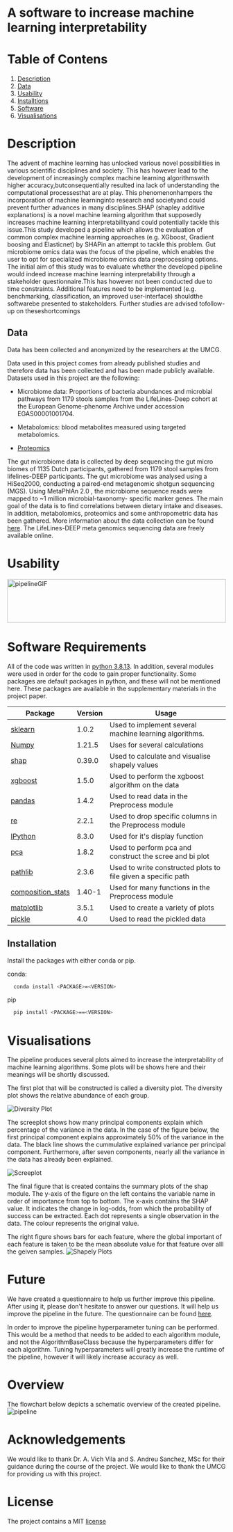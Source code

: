 # A software to increase machine learning interpretability

# Table of Contens
1. [Description](#Description)
2. [Data](#Data)
3. [Usability](#Usability)
4. [Installtions](#Installations)
5. [Software](#Software)
6. [Visualisations](#Visualisations)


# Description
The advent of  machine  learning has unlocked various novel  possibilities  in  various scientific  disciplines  and society.  This has  however  lead  to the  development  of increasingly complex machine learning algorithmswith higher accuracy,butconsequentially resulted ina lack of understanding the computational processesthat are at play.  This phenomenonhampers  the  incorporation  of machine  learninginto  research  and  societyand could prevent further  advances  in  many  disciplines.SHAP (shapley  additive  explanations)  is  a  novel  machine learning  algorithm  that supposedly  increases  machine learning interpretabilityand could potentially tackle this issue.This study developed a pipeline which allows the evaluation  of common complex  machine  learning approaches   (e.g.   XGboost,   Gradient   boosing   and Elasticnet) by   SHAPin  an   attempt   to   tackle   this problem. Gut microbiome omics data was the focus of the pipeline,   which enables   the   user   to   opt   for specialized   microbiome   omics   data preprocessing options. The  initial  aim  of  this  study  was  to  evaluate whether the  developed  pipeline  would indeed increase machine learning interpretability through a stakeholder questionnaire.This  has  however  not  been  conducted due to time constraints. Additional features need to be implemented   (e.g.   benchmarking,   classification, an improved   user-interface) shouldthe   softwarebe presented to stakeholders. Further studies are advised tofollow-up on theseshortcomings




## Data
Data has been collected and anonymized by the researchers at the UMCG. 

Data used in this project comes from already published studies and therefore data has been collected and has been made publicly available. Datasets used in this project are the following: 

-  Microbiome data: Proportions of bacteria abundances and microbial pathways from 1179 stools samples from the LifeLines-Deep cohort at the European Genome-phenome Archive under accession EGAS00001001704. 

- Metabolomics: blood metabolites measured using targeted metabolomics.  

- [Proteomics](https://www.olink.com)  

The gut microbiome data is collected by deep sequencing the gut micro biomes of 1135 Dutch participants, gathered from 1179 stool samples from lifelines-DEEP participants. The gut microbiome was analysed using a HiSeq2000, conducting a paired-end metagenomic shotgun sequencing (MGS). 
Using MetaPhlAn 2.0 , the microbiome sequence reads were mapped to ~1 million microbial-taxonomy- specific marker genes. The main goal of the data is to find correlations between dietary intake and diseases. In addition, metabolomics, proteomics and some anthropometric data has been gathered.
More information about the data collection can be found [here](https://ega-archive.org/studies/EGAS00001005027). 
The LifeLines-DEEP meta genomics sequencing data are freely available online. 

# Usability

<img src="Visualisations/Usage.gif" alt="pipelineGIF" height="100" width="100%">


# Software Requirements

All of the code was written in [python 3.8.13](https://www.python.org/downloads/release/python-3813/).
In addition, several modules were used in order for the code to gain proper functionality. Some packages are default 
packages in python, and these will not be mentioned here. These packages are available in the supplementary materials
in the project paper.

| Package                                                                       | Version | Usage                                                         |
|-------------------------------------------------------------------------------|---------|---------------------------------------------------------------|
| [sklearn](https://scikit-learn.org/stable/supervised_learning.html)           | 1.0.2   | Used to implement several  machine learning algorithms.       |
| [Numpy](https://numpy.org/)                                                   | 1.21.5  | Uses for several calculations                                 |
| [shap](https://shap.readthedocs.io/en/latest/index.html)                      | 0.39.0  | Used to calculate and visualise shapely values                |
| [xgboost](https://xgboost.readthedocs.io/en/stable/)                          | 1.5.0   | Used to perform the xgboost algorithm on the data             |
| [pandas](https://pandas.pydata.org/docs/)                                     | 1.4.2   | Used to read data in the Preprocess module                    |
| [re](https://docs.python.org/3/library/re.html)                               | 2.2.1   | Used to drop specific columns in the Preprocess module        |
| [IPython](https://pypi.org/project/ipython/)                                  | 8.3.0   | Used for it's display function                                |
| [pca](https://pypi.org/project/pca/)                                          | 1.8.2   | Used to perform pca and construct the scree and bi plot       |
| [pathlib](https://docs.python.org/3/library/pathlib.html)                     | 2.3.6   | Used to write constructed plots to file given a specific path |
| [composition_stats](https://pypi.org/project/composition-stats/)              | 1.40-1  | Used for many functions in the Preprocess module              |
| [matplotlib](https://matplotlib.org/)                                         | 3.5.1   | Used to create a variety of plots                             |
| [pickle](https://docs.python.org/3/library/pickle.html)                       | 4.0     | Used to read the pickled data                                 |


## Installation
Install the packages with either conda or pip.

conda:
```bash
  conda install <PACKAGE>=<VERSION>
```

pip
```bash
  pip install <PACKAGE>==<VERSION>
```


# Visualisations
The pipeline produces several plots aimed to increase the interpretability of machine learning algorithms.
Some plots will be shows here and their meanings will be shortly discussed.


The first plot that will be constructed is called a diversity plot. The diversity plot shows the relative abundance of each group.

![Diversity Plot](Visualisations/DiversityPlot.png)


The screeplot shows how many principal components explain which percentage of the variance in the data. In the case of the figure below, the first principal component explains approximately 50% of the variance in the data. The black line shows the cummulative explained variance per principal component. Furthermore, after seven components, nearly all the variance in the data has already been explained.

![Screeplot](Visualisations/Screeplot.png)



The final figure that is created contains the summary plots of the shap module. The y-axis of the figure on the left contains the variable name in order of importance from top to bottom. The x-axis contains the SHAP value. It indicates the change in log-odds, from which the probability of success can be extracted. Each dot represents a single observation in the data. The colour represents the original value.

The right figure shows bars for each feature, where the global important of each feature is taken to be the 
mean absolute value for that feature over alll the geiven samples.
![Shapely Plots](Visualisations/ShapelyPlots.png)


# Future
We have created a questionnaire to help us further improve this pipeline. After using it, please don't hesitate 
to answer our questions. It will help us improve the pipeline in the future. The questionnaire can be found
[here](https://docs.google.com/forms/d/e/1FAIpQLSc_e2J3mxyiqu-RCSdUfX8M3nImsFRcippZnV-pZy27q75qNQ/viewform).

In order to improve the pipeline hyperparameter tuning can be performed. This would be a method that needs to be added to each algorithm module,
and not the AlgorithmBaseClass because the hyperparameters differ for each algorithm. Tuning hyperparameters will greatly increase the runtime of the pipeline,
however it will likely increase accuracy as well.


# Overview

The flowchart below depicts a schematic overview of the created pipeline.
![pipeline](Visualisations/Flowchart.png)


# Acknowledgements
We would like to thank Dr. A. Vich Vila and S. Andreu Sanchez, MSc for their guidance during the course of the project. We would like
to thank the UMCG for providing us with this project.


# License
The project contains a MIT [license](LICENSE)
